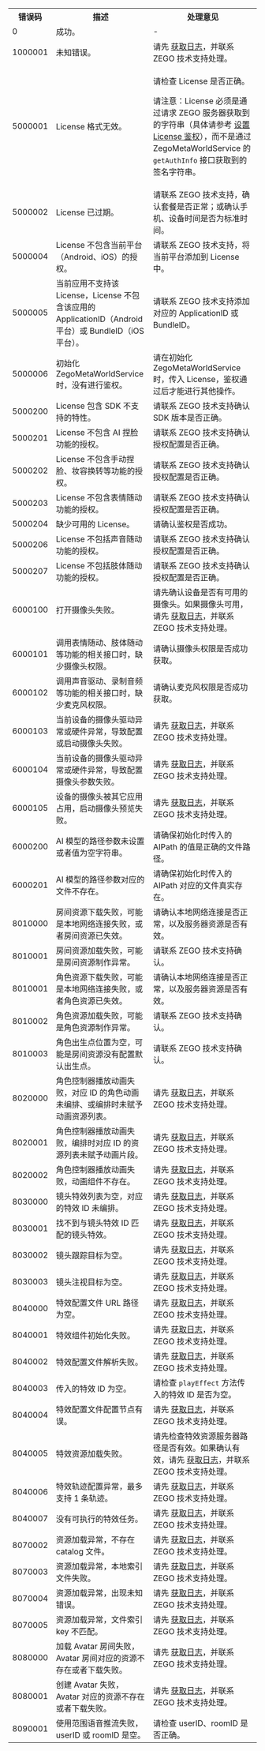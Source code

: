 <table>
  <colgroup>
    <col width="10%">
    <col width="40%">
    <col width="50%">
  </colgroup>
<tbody><tr>
<th>错误码</th>
<th>描述</th>
<th>处理意见</th>
</tr>
<tr>
<td>0</td>
<td>成功。</td>
<td>-</td>
</tr>
<tr>
<td>1000001</td>
<td>未知错误。</td>
<td>请先 <a href="/faq/MetaWorld_log?product=Metaworld" target="_blank">获取日志</a>，并联系 ZEGO 技术支持处理。</td>
</tr>
<tr>
<td>5000001</td>
<td>License 格式无效。</td>
<td><p>请检查 License 是否正确。</p><p>请注意：License 必须是通过请求 ZEGO 服务器获取到的字符串（具体请参考 <a href="!metaworld_license" target="_blank">设置 License 鉴权</a>），而不是通过 ZegoMetaWorldService 的 <code>getAuthInfo</code> 接口获取到的签名字符串。</p><p></p></td>
</tr>
<tr>
<td>5000002</td>
<td>License 已过期。</td>
<td>请联系 ZEGO 技术支持，确认套餐是否正常；或确认手机、设备时间是否为标准时间。</td>
</tr>
<tr>
<td>5000004</td>
<td>License 不包含当前平台（Android、iOS）的授权。</td>
<td>请联系 ZEGO 技术支持，将当前平台添加到 License 中。</td>
</tr>
<tr>
<td>5000005</td>
<td>当前应用不支持该 License，License 不包含该应用的 ApplicationID（Android 平台）或 BundleID（iOS 平台）。</td>
<td>请联系 ZEGO 技术支持添加对应的 ApplicationID 或 BundleID。</td>
</tr>
<tr>
<td>5000006</td>
<td>初始化 ZegoMetaWorldService 时，没有进行鉴权。</td>
<td>请在初始化 ZegoMetaWorldService 时，传入 License，鉴权通过后才能进行其他操作。</td>
</tr>
<tr>
<td>5000200</td>
<td>License 包含 SDK 不支持的特性。</td>
<td>请联系 ZEGO 技术支持确认 SDK 版本是否正确。</td>
</tr>
<tr>
<td>5000201</td>
<td>License 不包含 AI 捏脸功能的授权。</td>
<td>请联系 ZEGO 技术支持确认授权配置是否正确。</td>
</tr>
<tr>
<td>5000202</td>
<td>License 不包含手动捏脸、妆容换转等功能的授权。</td>
<td>请联系 ZEGO 技术支持确认授权配置是否正确。</td>
</tr>
<tr>
<td>5000203</td>
<td>License 不包含表情随动功能的授权。</td>
<td>请联系 ZEGO 技术支持确认授权配置是否正确。</td>
</tr>
<tr>
<td>5000204</td>
<td>缺少可用的 License。</td>
<td>请确认鉴权是否成功。</td>
</tr>
<tr>
<td>5000206</td>
<td>License 不包括声音随动功能的授权。</td>
<td>请联系 ZEGO 技术支持确认授权配置是否正确。</td>
</tr>
<tr>
<td>5000207</td>
<td>License 不包括肢体随动功能的授权。</td>
<td>请联系 ZEGO 技术支持确认授权配置是否正确。</td>
</tr>
<tr>
<td>6000100</td>
<td>打开摄像头失败。</td>
<td>
请先确认设备是否有可用的摄像头。如果摄像头可用，请先 <a href="/faq/MetaWorld_log?product=Metaworld" target="_blank">获取日志</a>，并联系 ZEGO 技术支持处理。</td>
</tr>
<tr>
<td>6000101</td>
<td>调用表情随动、肢体随动等功能的相关接口时，缺少摄像头权限。</td>
<td>请确认摄像头权限是否成功获取。</td>
</tr>
<tr>
<td>6000102</td>
<td>调用声音驱动、录制音频等功能的相关接口时，缺少麦克风权限。</td>
<td>请确认麦克风权限是否成功获取。</td>
</tr>
<tr>
<td>6000103</td>
<td>
当前设备的摄像头驱动异常或硬件异常，导致配置或启动摄像头失败。</td>
<td>请先 <a href="/faq/MetaWorld_log?product=Metaworld" target="_blank">获取日志</a>，并联系 ZEGO 技术支持处理。</td>
</tr>
<tr>
<td>6000104</td>
<td>当前设备的摄像头驱动异常或硬件异常，导致配置摄像头参数失败。</td>
<td>请先 <a href="/faq/MetaWorld_log?product=Metaworld" target="_blank">获取日志</a>，并联系 ZEGO 技术支持处理。</td>
</tr>
<tr>
<td>6000105</td>
<td>设备的摄像头被其它应用占用，启动摄像头预览失败。</td>
<td>请先 <a href="/faq/MetaWorld_log?product=Metaworld" target="_blank">获取日志</a>，并联系 ZEGO 技术支持处理。</td>
</tr>
<tr>
<td>6000200</td>
<td>AI 模型的路径参数未设置或者值为空字符串。</td>
<td>请确保初始化时传入的 AIPath 的值是正确的文件路径。</td>
</tr>
<tr>
<td>6000201</td>
<td>AI 模型的路径参数对应的文件不存在。</td>
<td>请确保初始化时传入的 AIPath 对应的文件真实存在。</td>
</tr>
<tr>
<td>8010000</td>
<td>房间资源下载失败，可能是本地网络连接失败，或者房间资源已失效。</td>
<td>请确认本地网络连接是否正常，以及服务器资源是否有效。</td>
</tr>
<tr>
<td>8010001</td>
<td>房间资源加载失败，可能是房间资源制作异常。</td>
<td>请联系 ZEGO 技术支持确认。</td>
</tr>
<tr>
<td>8010001</td>
<td>角色资源下载失败，可能是本地网络连接失败，或者角色资源已失效。</td>
<td>请确认本地网络连接是否正常，以及服务器资源是否有效。</td>
</tr>
<tr>
<td>8010002</td>
<td>角色资源加载失败，可能是角色资源制作异常。</td>
<td>请联系 ZEGO 技术支持确认。</td>
</tr>
<tr>
<td>8010003</td>
<td>角色出生点位置为空，可能是房间资源没有配置默认出生点。</td>
<td>请联系 ZEGO 技术支持确认。</td>
</tr>
<tr>
<td>8020000</td>
<td>角色控制器播放动画失败，对应 ID 的角色动画未编排、或编排时未赋予动画资源列表。</td>
<td>请先 <a href="/faq/MetaWorld_log?product=Metaworld" target="_blank">获取日志</a>，并联系 ZEGO 技术支持处理。</td>
</tr>
<tr>
<td>8020001</td>
<td>角色控制器播放动画失败，编排时对应 ID 的资源列表未赋予动画片段。</td>
<td>请先 <a href="/faq/MetaWorld_log?product=Metaworld" target="_blank">获取日志</a>，并联系 ZEGO 技术支持处理。</td>
</tr>
<tr>
<td>8020002</td>
<td>角色控制器播放动画失败，动画组件不存在。</td>
<td>请先 <a href="/faq/MetaWorld_log?product=Metaworld" target="_blank">获取日志</a>，并联系 ZEGO 技术支持处理。</td>
</tr>
<tr>
<td>8030000</td>
<td>镜头特效列表为空，对应的特效 ID 未编排。</td>
<td>请先 <a href="/faq/MetaWorld_log?product=Metaworld" target="_blank">获取日志</a>，并联系 ZEGO 技术支持处理。</td>
</tr>
<tr>
<td>8030001</td>
<td>找不到与镜头特效 ID 匹配的镜头特效。</td>
<td>请先 <a href="/faq/MetaWorld_log?product=Metaworld" target="_blank">获取日志</a>，并联系 ZEGO 技术支持处理。</td>
</tr>
<tr>
<td>8030002</td>
<td>镜头跟踪目标为空。</td>
<td>请先 <a href="/faq/MetaWorld_log?product=Metaworld" target="_blank">获取日志</a>，并联系 ZEGO 技术支持处理。</td>
</tr>
<tr>
<td>8030003</td>
<td>镜头注视目标为空。</td>
<td>请先 <a href="/faq/MetaWorld_log?product=Metaworld" target="_blank">获取日志</a>，并联系 ZEGO 技术支持处理。</td>
</tr>
<tr>
<td>8040000</td>
<td>特效配置文件 URL 路径为空。</td>
<td>请先 <a href="/faq/MetaWorld_log?product=Metaworld" target="_blank">获取日志</a>，并联系 ZEGO 技术支持处理。</td>
</tr>
<tr>
<td>8040001</td>
<td>特效组件初始化失败。</td>
<td>请先 <a href="/faq/MetaWorld_log?product=Metaworld" target="_blank">获取日志</a>，并联系 ZEGO 技术支持处理。</td>
</tr>
<tr>
<td>8040002</td>
<td>特效配置文件解析失败。</td>
<td>请先 <a href="/faq/MetaWorld_log?product=Metaworld" target="_blank">获取日志</a>，并联系 ZEGO 技术支持处理。</td>
</tr>
<tr>
<td>8040003</td>
<td>传入的特效 ID 为空。</td>
<td>请检查 <code>playEffect</code> 方法传入的特效 ID 是否为空。</td>
</tr>
<tr>
<td>8040004</td>
<td>特效配置文件配置节点有误。</td>
<td>请先 <a href="/faq/MetaWorld_log?product=Metaworld" target="_blank">获取日志</a>，并联系 ZEGO 技术支持处理。</td>
</tr>
<tr>
<td>8040005</td>
<td>特效资源加载失败。</td>
<td>请先检查特效资源服务器路径是否有效。如果确认有效，请先 <a href="/faq/MetaWorld_log?product=Metaworld" target="_blank">获取日志</a>，并联系 ZEGO 技术支持处理。</td>
</tr>
<tr>
<td>8040006</td>
<td>特效轨迹配置异常，最多支持 1 条轨迹。</td>
<td>请先 <a href="/faq/MetaWorld_log?product=Metaworld" target="_blank">获取日志</a>，并联系 ZEGO 技术支持处理。</td>
</tr>
<tr>
<td>8040007</td>
<td>没有可执行的特效任务。</td>
<td>请先 <a href="/faq/MetaWorld_log?product=Metaworld" target="_blank">获取日志</a>，并联系 ZEGO 技术支持处理。</td>
</tr>
<tr>
<td>8070002</td>
<td>资源加载异常，不存在 catalog 文件。</td>
<td>请先 <a href="/faq/MetaWorld_log?product=Metaworld" target="_blank">获取日志</a>，并联系 ZEGO 技术支持处理。</td>
</tr>
<tr>
<td>8070003</td>
<td>资源加载异常，本地索引文件失败。</td>
<td>请先 <a href="/faq/MetaWorld_log?product=Metaworld" target="_blank">获取日志</a>，并联系 ZEGO 技术支持处理。</td>
</tr>
<tr>
<td>8070004</td>
<td>资源加载异常，出现未知错误。</td>
<td>请先 <a href="/faq/MetaWorld_log?product=Metaworld" target="_blank">获取日志</a>，并联系 ZEGO 技术支持处理。</td>
</tr>
<tr>
<td>8070005</td>
<td>资源加载异常，文件索引 key 不匹配。</td>
<td>请先 <a href="/faq/MetaWorld_log?product=Metaworld" target="_blank">获取日志</a>，并联系 ZEGO 技术支持处理。</td>
</tr>
<tr>
<td>8080000</td>
<td>加载 Avatar 房间失败，Avatar 房间对应的资源不存在或者下载失败。</td>
<td>请先 <a href="/faq/MetaWorld_log?product=Metaworld" target="_blank">获取日志</a>，并联系 ZEGO 技术支持处理。</td>
</tr>
<tr>
<td>8080001</td>
<td>创建 Avatar 失败，Avatar 对应的资源不存在或者下载失败。</td>
<td>请先 <a href="/faq/MetaWorld_log?product=Metaworld" target="_blank">获取日志</a>，并联系 ZEGO 技术支持处理。</td>
</tr>
<td>8090001</td>
<td>使用范围语音推流失败，userID 或 roomID 是空。</td>
<td>请检查 userID、roomID 是否正确。</td>
</tr>
</tbody></table>













